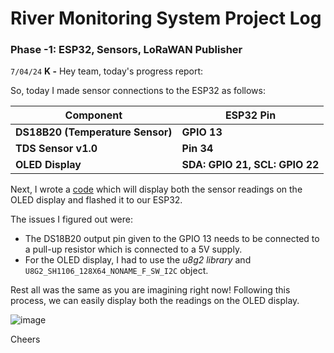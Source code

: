# River Monitoring System Project Log

### Phase -1: ESP32, Sensors, LoRaWAN Publisher

`7/04/24`
**K -** Hey team, today's progress report:

So, today I made sensor connections to the ESP32 as follows:

| Component         | ESP32 Pin |
|-------------------|-----------|
| **DS18B20 (Temperature Sensor)** | **GPIO 13** |
| **TDS Sensor v1.0**   | **Pin 34**    |
| **OLED Display**      | **SDA: GPIO 21, SCL: GPIO 22** |

Next, I wrote a [code](./Codes/Esp32_SensorIntergation_&_DisplayingReadings_on_OLED_code.ino) which will display both the sensor readings on the OLED display and flashed it to our ESP32.

The issues I figured out were: 
- The DS18B20 output pin given to the GPIO 13 needs to be connected to a pull-up resistor which is connected to a 5V supply.
- For the OLED display, I had to use the *u8g2 library* and `U8G2_SH1106_128X64_NONAME_F_SW_I2C` object.

Rest all was the same as you are imagining right now! Following this process, we can easily display both the readings on the OLED display.

![image](https://github.com/Kshitijpatil16/RiverMonitoringSystem/assets/104309685/95fd7b61-b315-46d5-85a0-d834433a2cb1)

Cheers

